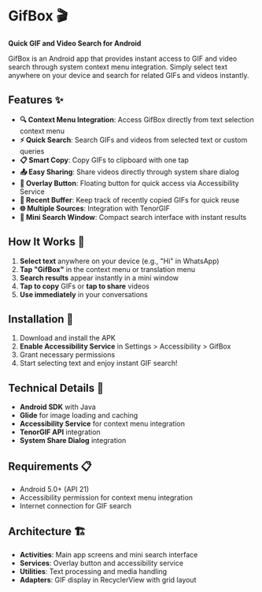 # GifBox 🎬

**Quick GIF and Video Search for Android**

GifBox is an Android app that provides instant access to GIF and video search through system context menu integration. Simply select text anywhere on your device and search for related GIFs and videos instantly.

## Features ✨

- **🔍 Context Menu Integration**: Access GifBox directly from text selection context menu
- **⚡ Quick Search**: Search GIFs and videos from selected text or custom queries
- **📋 Smart Copy**: Copy GIFs to clipboard with one tap
- **📤 Easy Sharing**: Share videos directly through system share dialog
- **🎯 Overlay Button**: Floating button for quick access via Accessibility Service
- **🔄 Recent Buffer**: Keep track of recently copied GIFs for quick reuse
- **🌐 Multiple Sources**: Integration with TenorGIF
- **📱 Mini Search Window**: Compact search interface with instant results

## How It Works 🚀

1. **Select text** anywhere on your device (e.g., "Hi" in WhatsApp)
2. **Tap "GifBox"** in the context menu or translation menu
3. **Search results** appear instantly in a mini window
4. **Tap to copy** GIFs or **tap to share** videos
5. **Use immediately** in your conversations

## Installation 📲

1. Download and install the APK
2. **Enable Accessibility Service** in Settings > Accessibility > GifBox
3. Grant necessary permissions
4. Start selecting text and enjoy instant GIF search!

## Technical Details 🔧

- **Android SDK** with Java
- **Glide** for image loading and caching
- **Accessibility Service** for context menu integration
- **TenorGIF API** integration
- **System Share Dialog** integration

## Requirements 📋

- Android 5.0+ (API 21)
- Accessibility permission for context menu integration
- Internet connection for GIF search

## Architecture 🏗️

- **Activities**: Main app screens and mini search interface
- **Services**: Overlay button and accessibility service
- **Utilities**: Text processing and media handling
- **Adapters**: GIF display in RecyclerView with grid layout
